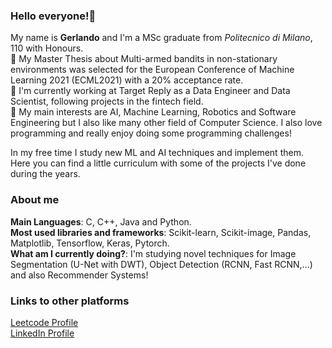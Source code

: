 ### Hello everyone!👋

My name is **Gerlando** and I'm a MSc graduate from _Politecnico di Milano_, 110 with Honours.</br>
🔭 My Master Thesis about Multi-armed bandits in non-stationary environments was selected for the European Conference of Machine Learning 2021 (ECML2021) with a 20% acceptance rate.</br>
💼 I'm currently working at Target Reply as a Data Engineer and Data Scientist, following projects in the fintech field.<br>
📖 My main interests are AI, Machine Learning, Robotics and Software Engineering but I also like many other field of Computer Science. I also love programming and really enjoy doing some programming challenges!<br>

In my free time I study new ML and AI techniques and implement them. Here you can find a little curriculum with some of the projects I've done during the years.

### About me

**Main Languages**: C, C++, Java and Python.<br>
**Most used libraries and frameworks**: Scikit-learn, Scikit-image, Pandas, Matplotlib, Tensorflow, Keras, Pytorch.<br>
**What am I currently doing?**: I'm studying novel techniques for Image Segmentation (U-Net with DWT), Object Detection (RCNN, Fast RCNN,...) and also Recommender Systems!<br>

### Links to other platforms

<a href="https://leetcode.com/GRX96/" target="_blank">Leetcode Profile</a><br>
<a href="https://www.linkedin.com/in/gerlando-re/" target="_blank">LinkedIn Profile</a>
